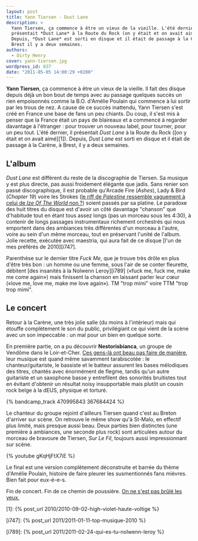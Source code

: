 ```yaml
---
layout: post
title: Yann Tiersen - Dust Lane
description: >
  Yann Tiersen, ça commence à être un vieux de la vieille. L'été dernier, il
  présentait *Dust Lane* à la Route du Rock (on y était et on avait aimé).
  Depuis, *Dust Lane* est sorti en disque et il était de passage à la Carène, à
  Brest il y a deux semaines.
authors:
  - Dirty Henry
cover: yann-tiersen.jpg
wordpress_id: 837
date: "2011-05-05 14:00:29 +0200"
---
```


**Yann Tiersen**, ça commence à être un vieux de la vieille. Il fait des disque
depuis déjà un bon bout de temps avec au passage quelques succès un rien
empoisonnés comme la B.O. d'Amélie Poulain qui commence à lui sortir par les
trous de nez. A cause de ce succès inattendu, Yann Tiersen s'est créé en France
une base de fans un peu chiants. Du coup, il s'est mis à penser que la France
était un pays de blaireaux et a commencé à regarder davantage à l'étranger :
pour trouver un nouveau label, pour tourner, pour un peu tout. L'été dernier, il
présentait _Dust Lane_ à la Route du Rock ([on y était et on avait aimé][1]).
Depuis, _Dust Lane_ est sorti en disque et il était de passage à la Carène, à
Brest, il y a deux semaines.

## L'album

_Dust Lane_ est différent du reste de la discographie de Tiersen. Sa musique y
est plus directe, pas aussi froidement élégante que jadis. Sans renier son passé
discographique, il est probable qu'Arcade Fire (_Ashes_), Lady & Bird (_Chapter
19_) voire les Strokes ([le riff de _Palestine_ ressemble vaguement à celui de
_Ize Of The World_ non ?][2]) soient passés par sa platine. Le paradoxe des huit
titres du disque est d'avoir un côté davantage "chanson" que d'habitude tout en
étant tous assez longs (pas un morceau sous les 4:30), à contenir de longs
passages instrumentaux richement orchestrés qui nous emportent dans des
ambiances très différentes d'un morceau à l'autre, voire au sein d'un même
morceau, tout en préservant l'unité de l'album. Jolie recette, exécutée avec
maestria, qui aura fait de ce disque [l'un de mes préférés de 2010][i747].

Parenthèse sur le dernier titre _Fuck Me_, que je trouve très drôle en plus
d'être très bon : un homme ou une femme, sous l'air de se conter fleurette,
débitent [des insanités à la Nolwenn Leroy][i789] («fuck me, fuck me, make me
come again») mais finissent la chanson en laissant parler leur cœur («love me,
love me, make me love again»). TM "trop mimi" voire TTM "trop trop mimi".

## Le concert

Retour à la Carène, une très jolie salle (du moins à l'intérieur) mais qui
étouffe complètement le son du public, privilégiant ce qui vient de la scène
avec un son impeccable : un mal pour un bien en quelque sorte.

En première partie, on a pu découvrir **Nestorisbianca**, un groupe de Vendôme
dans le Loir-et-Cher. [Ces gens-là ont beau pas faire de manière][3], leur
musique est quand même savamment tarabiscotée : le chanteur/guitariste, le
bassiste et le batteur assurent les bases mélodiques des titres, chantés avec
énormément de flegme, tandis qu'un autre guitariste et un saxophone basse y
entrefilent des sonorités bruitistes tout en évitant d'obtenir un résultat noisy
insupportable mais plutôt un cousin rock belge à la dEUS, physique et torturé.

{% bandcamp_track 470995843 367684424 %}

Le chanteur du groupe rejoint d'ailleurs Tiersen quand c'est au Breton d'arriver
sur scène. On retrouve le même show qu'à St-Malo, en effectif plus limité, mais
presque aussi beau. Deux parties bien distinctes (une première à ambiances, une
seconde plus rock) sont articulées autour du morceau de bravoure de Tiersen,
_Sur Le Fil_, toujours aussi impressionnant sur scène.

{% youtube gKqHjFtX7iE %}

Le final est une version complètement déconstruite et barrée du thème d'Amélie
Poulain, histoire de faire pleurer les susmentionnés fans mièvres. Bien fait
pour eux-é-e-s.

Fin de concert. Fin de ce chemin de poussière. [On ne s'est pas brûlé les
yeux.][4]

[2]: http://www.youtube.com/watch?v=1XJTxOfQ6ZU#t=0m58s
[3]: http://www.youtube.com/watch?v=o8Pu08769NQ
[4]:
  http://www.dailymotion.com/video/x8v3sm_francis-cabrel-les-murs-de-poussier_music

[1]: {% post_url 2010/2010-09-02-high-violet-haute-voltige %}

[i747]: {% post_url 2011/2011-01-11-top-musique-2010 %}

[i789]: {% post_url 2011/2011-02-24-qui-es-tu-nolwenn-leroy %}
